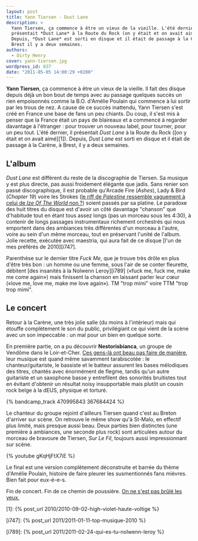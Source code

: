 ```yaml
---
layout: post
title: Yann Tiersen - Dust Lane
description: >
  Yann Tiersen, ça commence à être un vieux de la vieille. L'été dernier, il
  présentait *Dust Lane* à la Route du Rock (on y était et on avait aimé).
  Depuis, *Dust Lane* est sorti en disque et il était de passage à la Carène, à
  Brest il y a deux semaines.
authors:
  - Dirty Henry
cover: yann-tiersen.jpg
wordpress_id: 837
date: "2011-05-05 14:00:29 +0200"
---
```


**Yann Tiersen**, ça commence à être un vieux de la vieille. Il fait des disque
depuis déjà un bon bout de temps avec au passage quelques succès un rien
empoisonnés comme la B.O. d'Amélie Poulain qui commence à lui sortir par les
trous de nez. A cause de ce succès inattendu, Yann Tiersen s'est créé en France
une base de fans un peu chiants. Du coup, il s'est mis à penser que la France
était un pays de blaireaux et a commencé à regarder davantage à l'étranger :
pour trouver un nouveau label, pour tourner, pour un peu tout. L'été dernier, il
présentait _Dust Lane_ à la Route du Rock ([on y était et on avait aimé][1]).
Depuis, _Dust Lane_ est sorti en disque et il était de passage à la Carène, à
Brest, il y a deux semaines.

## L'album

_Dust Lane_ est différent du reste de la discographie de Tiersen. Sa musique y
est plus directe, pas aussi froidement élégante que jadis. Sans renier son passé
discographique, il est probable qu'Arcade Fire (_Ashes_), Lady & Bird (_Chapter
19_) voire les Strokes ([le riff de _Palestine_ ressemble vaguement à celui de
_Ize Of The World_ non ?][2]) soient passés par sa platine. Le paradoxe des huit
titres du disque est d'avoir un côté davantage "chanson" que d'habitude tout en
étant tous assez longs (pas un morceau sous les 4:30), à contenir de longs
passages instrumentaux richement orchestrés qui nous emportent dans des
ambiances très différentes d'un morceau à l'autre, voire au sein d'un même
morceau, tout en préservant l'unité de l'album. Jolie recette, exécutée avec
maestria, qui aura fait de ce disque [l'un de mes préférés de 2010][i747].

Parenthèse sur le dernier titre _Fuck Me_, que je trouve très drôle en plus
d'être très bon : un homme ou une femme, sous l'air de se conter fleurette,
débitent [des insanités à la Nolwenn Leroy][i789] («fuck me, fuck me, make me
come again») mais finissent la chanson en laissant parler leur cœur («love me,
love me, make me love again»). TM "trop mimi" voire TTM "trop trop mimi".

## Le concert

Retour à la Carène, une très jolie salle (du moins à l'intérieur) mais qui
étouffe complètement le son du public, privilégiant ce qui vient de la scène
avec un son impeccable : un mal pour un bien en quelque sorte.

En première partie, on a pu découvrir **Nestorisbianca**, un groupe de Vendôme
dans le Loir-et-Cher. [Ces gens-là ont beau pas faire de manière][3], leur
musique est quand même savamment tarabiscotée : le chanteur/guitariste, le
bassiste et le batteur assurent les bases mélodiques des titres, chantés avec
énormément de flegme, tandis qu'un autre guitariste et un saxophone basse y
entrefilent des sonorités bruitistes tout en évitant d'obtenir un résultat noisy
insupportable mais plutôt un cousin rock belge à la dEUS, physique et torturé.

{% bandcamp_track 470995843 367684424 %}

Le chanteur du groupe rejoint d'ailleurs Tiersen quand c'est au Breton d'arriver
sur scène. On retrouve le même show qu'à St-Malo, en effectif plus limité, mais
presque aussi beau. Deux parties bien distinctes (une première à ambiances, une
seconde plus rock) sont articulées autour du morceau de bravoure de Tiersen,
_Sur Le Fil_, toujours aussi impressionnant sur scène.

{% youtube gKqHjFtX7iE %}

Le final est une version complètement déconstruite et barrée du thème d'Amélie
Poulain, histoire de faire pleurer les susmentionnés fans mièvres. Bien fait
pour eux-é-e-s.

Fin de concert. Fin de ce chemin de poussière. [On ne s'est pas brûlé les
yeux.][4]

[2]: http://www.youtube.com/watch?v=1XJTxOfQ6ZU#t=0m58s
[3]: http://www.youtube.com/watch?v=o8Pu08769NQ
[4]:
  http://www.dailymotion.com/video/x8v3sm_francis-cabrel-les-murs-de-poussier_music

[1]: {% post_url 2010/2010-09-02-high-violet-haute-voltige %}

[i747]: {% post_url 2011/2011-01-11-top-musique-2010 %}

[i789]: {% post_url 2011/2011-02-24-qui-es-tu-nolwenn-leroy %}
